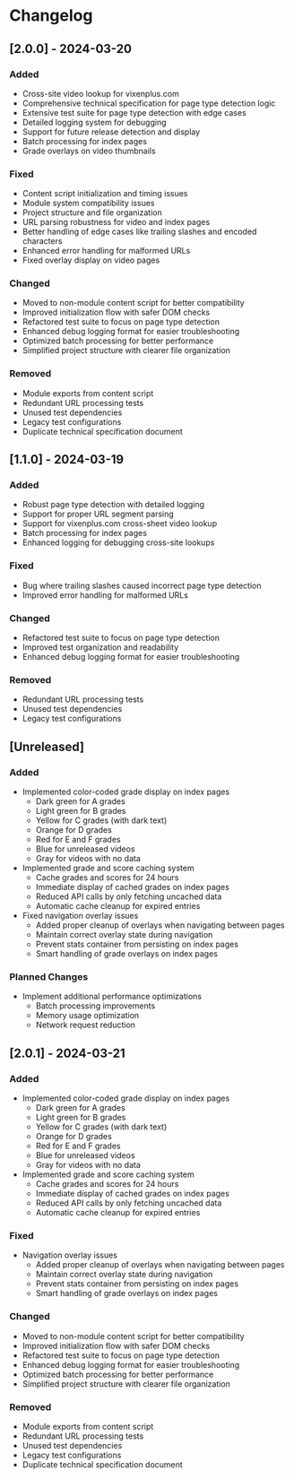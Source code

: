 # Changelog

## [2.0.0] - 2024-03-20
### Added
- Cross-site video lookup for vixenplus.com
- Comprehensive technical specification for page type detection logic
- Extensive test suite for page type detection with edge cases
- Detailed logging system for debugging
- Support for future release detection and display
- Batch processing for index pages
- Grade overlays on video thumbnails

### Fixed
- Content script initialization and timing issues
- Module system compatibility issues
- Project structure and file organization
- URL parsing robustness for video and index pages
- Better handling of edge cases like trailing slashes and encoded characters
- Enhanced error handling for malformed URLs
- Fixed overlay display on video pages

### Changed
- Moved to non-module content script for better compatibility
- Improved initialization flow with safer DOM checks
- Refactored test suite to focus on page type detection
- Enhanced debug logging format for easier troubleshooting
- Optimized batch processing for better performance
- Simplified project structure with clearer file organization

### Removed
- Module exports from content script
- Redundant URL processing tests
- Unused test dependencies
- Legacy test configurations
- Duplicate technical specification document

## [1.1.0] - 2024-03-19
### Added
- Robust page type detection with detailed logging
- Support for proper URL segment parsing
- Support for vixenplus.com cross-sheet video lookup
- Batch processing for index pages
- Enhanced logging for debugging cross-site lookups

### Fixed
- Bug where trailing slashes caused incorrect page type detection
- Improved error handling for malformed URLs

### Changed
- Refactored test suite to focus on page type detection
- Improved test organization and readability
- Enhanced debug logging format for easier troubleshooting

### Removed
- Redundant URL processing tests
- Unused test dependencies
- Legacy test configurations

## [Unreleased]
### Added
- Implemented color-coded grade display on index pages
  - Dark green for A grades
  - Light green for B grades
  - Yellow for C grades (with dark text)
  - Orange for D grades
  - Red for E and F grades
  - Blue for unreleased videos
  - Gray for videos with no data
- Implemented grade and score caching system
  - Cache grades and scores for 24 hours
  - Immediate display of cached grades on index pages
  - Reduced API calls by only fetching uncached data
  - Automatic cache cleanup for expired entries
- Fixed navigation overlay issues
  - Added proper cleanup of overlays when navigating between pages
  - Maintain correct overlay state during navigation
  - Prevent stats container from persisting on index pages
  - Smart handling of grade overlays on index pages

### Planned Changes
- Implement additional performance optimizations
  - Batch processing improvements
  - Memory usage optimization
  - Network request reduction

## [2.0.1] - 2024-03-21
### Added
- Implemented color-coded grade display on index pages
  - Dark green for A grades
  - Light green for B grades
  - Yellow for C grades (with dark text)
  - Orange for D grades
  - Red for E and F grades
  - Blue for unreleased videos
  - Gray for videos with no data
- Implemented grade and score caching system
  - Cache grades and scores for 24 hours
  - Immediate display of cached grades on index pages
  - Reduced API calls by only fetching uncached data
  - Automatic cache cleanup for expired entries

### Fixed
- Navigation overlay issues
  - Added proper cleanup of overlays when navigating between pages
  - Maintain correct overlay state during navigation
  - Prevent stats container from persisting on index pages
  - Smart handling of grade overlays on index pages

### Changed
- Moved to non-module content script for better compatibility
- Improved initialization flow with safer DOM checks
- Refactored test suite to focus on page type detection
- Enhanced debug logging format for easier troubleshooting
- Optimized batch processing for better performance
- Simplified project structure with clearer file organization

### Removed
- Module exports from content script
- Redundant URL processing tests
- Unused test dependencies
- Legacy test configurations
- Duplicate technical specification document 